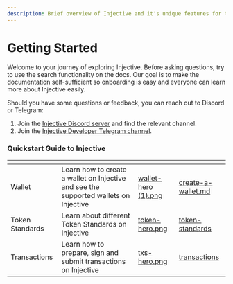 ```yaml
---
description: Brief overview of Injective and it's unique features for the general audience.
---
```


# Getting Started

Welcome to your journey of exploring Injective. Before asking questions, try to use the search functionality on the docs. Our goal is to make the documentation self-sufficient so onboarding is easy and everyone can learn more about Injective easily.&#x20;

Should you have some questions or feedback, you can reach out to Discord or Telegram:

1. Join the [Injective Discord server](https://discord.gg/injective) and find the relevant channel.
2. Join the [Injective Developer Telegram channel](https://t.me/+8Y\_0HOFLhnRlZDU9).

### Quickstart Guide to Injective

<table data-view="cards"><thead><tr><th></th><th></th><th data-hidden data-card-cover data-type="files"></th><th data-hidden data-card-target data-type="content-ref"></th></tr></thead><tbody><tr><td>Wallet</td><td>Learn how to create a wallet on Injective and see the supported wallets on Injective </td><td><a href="../.gitbook/assets/wallet-hero (1).png">wallet-hero (1).png</a></td><td><a href="wallet/create-a-wallet.md">create-a-wallet.md</a></td></tr><tr><td>Token Standards</td><td>Learn about different Token Standards on Injective</td><td><a href="../.gitbook/assets/token-hero.png">token-hero.png</a></td><td><a href="token-standards/">token-standards</a></td></tr><tr><td>Transactions</td><td>Learn how to prepare, sign and submit transactions on Injective</td><td><a href="../.gitbook/assets/txs-hero.png">txs-hero.png</a></td><td><a href="transactions/">transactions</a></td></tr></tbody></table>

